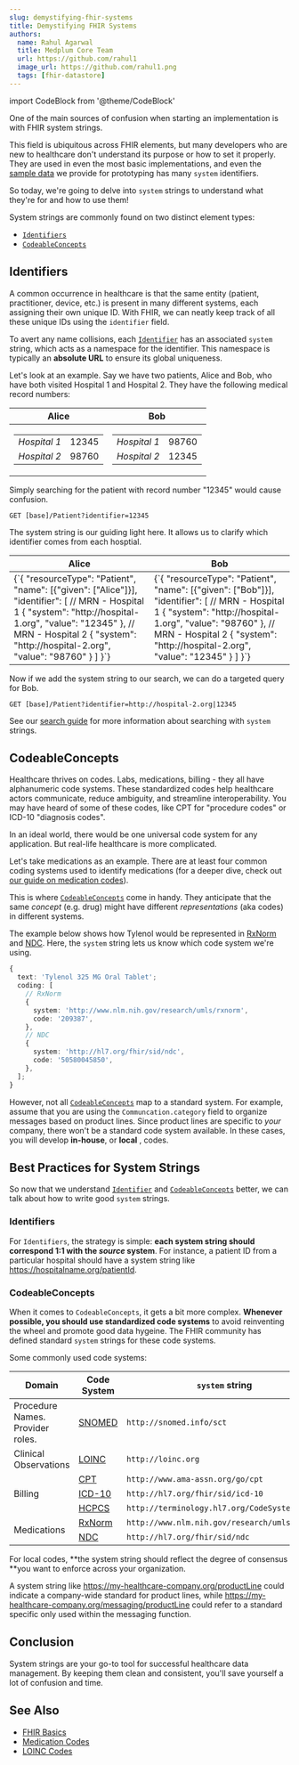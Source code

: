 ```yaml
---
slug: demystifying-fhir-systems
title: Demystifying FHIR Systems
authors:
  name: Rahul Agarwal
  title: Medplum Core Team
  url: https://github.com/rahul1
  image_url: https://github.com/rahul1.png
  tags: [fhir-datastore]
---
```


import CodeBlock from '@theme/CodeBlock'

One of the main sources of confusion when starting an implementation is with FHIR system strings.

This field is ubiquitous across FHIR elements, but many developers who are new to healthcare don't understand its purpose or how to set it properly. They are used in even the most basic implementations, and even the [sample data](/docs/tutorials/importing-sample-data) we provide for prototyping has many `system` identifiers.

So today, we're going to delve into `system` strings to understand what they're for and how to use them!

System strings are commonly found on two distinct element types:

- [`Identifiers`](/docs/fhir-basics#identifiers-naming-resources)
- [`CodeableConcepts`](/docs/fhir-basics#codeable-concepts-standarding-data)

## Identifiers

A common occurrence in healthcare is that the same entity (patient, practitioner, device, etc.) is present in many different systems, each assigning their own unique ID. With FHIR, we can neatly keep track of all these unique IDs using the `identifier` field.

To avert any name collisions, each [`Identifier`](/docs/fhir-basics#identifiers-naming-resources) has an associated `system` string, which acts as a namespace for the identifier. This namespace is typically an **absolute URL** to ensure its global uniqueness.

Let's look at an example. Say we have two patients, Alice and Bob, who have both visited Hospital 1 and Hospital 2. They have the following medical record numbers:

<table>
    <thead>
        <tr>
            <th>Alice</th>
            <th>Bob</th>
        </tr>
    </thead>
    <tbody>
        <tr>
            <td>
                <table>
                    <tbody>
                        <tr>
                            <td><em>Hospital 1</em></td>
                            <td>12345</td>
                        </tr>
                        <tr>
                            <td><em>Hospital 2</em></td>
                            <td>98760</td>
                        </tr>
                    </tbody>
                </table>
            </td>
            <td>
                <table>
                    <tbody>
                        <tr>
                            <td><em>Hospital 1</em></td>
                            <td>98760</td>
                        </tr>
                        <tr>
                            <td><em>Hospital 2</em></td>
                            <td>12345</td>
                        </tr>
                    </tbody>
                </table>
            </td>
        </tr>
    </tbody>
</table>

Simply searching for the patient with record number "12345" would cause confusion.

```curl
GET [base]/Patient?identifier=12345
```

The system string is our guiding light here. It allows us to clarify which identifier comes from each hosptial.

<table>
    <thead>
        <tr>
            <th>Alice</th>
            <th>Bob</th>
        </tr>
    </thead>
    <tbody>
        <tr>
            <td>
                <CodeBlock language="js">
{`{
  "resourceType": "Patient",
  "name": [{"given": ["Alice"]}],
  "identifier": [
    // MRN - Hospital 1
    {
      "system": "http://hospital-1.org",
      "value": "12345"
    },
    // MRN - Hospital 2
    {
      "system": "http://hospital-2.org",
      "value": "98760"
    }
  ]
}`}
            	</CodeBlock>
            </td>
            <td>
                <CodeBlock language="js">
            		{`{
  "resourceType": "Patient",
  "name": [{"given": ["Bob"]}],
  "identifier": [
    // MRN - Hospital 1
    {
      "system": "http://hospital-1.org",
      "value": "98760"
    },
    // MRN - Hospital 2
    {
      "system": "http://hospital-2.org",
      "value": "12345"
    }
  ]
}`}
            	</CodeBlock>
            </td>
        </tr>
    </tbody>
</table>

Now if we add the system string to our search, we can do a targeted query for Bob.

```curl
GET [base]/Patient?identifier=http://hospital-2.org|12345
```

See our [search guide](docs/search/basic-search#token) for more information about searching with `system` strings.

## CodeableConcepts

Healthcare thrives on codes. Labs, medications, billing - they all have alphanumeric code systems. These standardized codes help healthcare actors communicate, reduce ambiguity, and streamline interoperability. You may have heard of some of these codes, like CPT for "procedure codes" or ICD-10 "diagnosis codes".

In an ideal world, there would be one universal code system for any application. But real-life healthcare is more complicated.

Let's take medications as an example. There are at least four common coding systems used to identify medications (for a deeper dive, check out [our guide on medication codes](https://www.medplum.com/docs/medications/medication-codes)).

This is where [`CodeableConcepts`](/docs/fhir-basics#codeable-concepts-standarding-data) come in handy. They anticipate that the same _concept_ (e.g. drug) might have different _representations_ (aka codes) in different systems.

The example below shows how Tylenol would be represented in [RxNorm](/docs/medications/medication-codes#rxnorm) and [NDC](/docs/medications/medication-codes#ndc). Here, the `system` string lets us know which code system we're using.

```ts
{
  text: 'Tylenol 325 MG Oral Tablet';
  coding: [
    // RxNorm
    {
      system: 'http://www.nlm.nih.gov/research/umls/rxnorm',
      code: '209387',
    },
    // NDC
    {
      system: 'http://hl7.org/fhir/sid/ndc',
      code: '50580045850',
    },
  ];
}
```

However, not all [`CodeableConcepts`](/docs/fhir-basics#codeable-concepts-standarding-data) map to a standard system. For example, assume that you are using the `Communcation.category` field to organize messages based on product lines. Since product lines are specific to _your_ company, there won't be a standard code system available. In these cases, you will develop **in-house**, or **local** , codes.

## Best Practices for System Strings

So now that we understand [`Identifier`](/docs/fhir-basics#identifiers-naming-resources) and [`CodeableConcepts`](/docs/fhir-basics#codeable-concepts-standarding-data) better, we can talk about how to write good `system` strings.

### Identifiers

For `Identifiers`, the strategy is simple: **each system string should correspond 1:1 with the _source_ system**. For instance, a patient ID from a particular hospital should have a system string like https://hospitalname.org/patientId.

### CodeableConcepts

When it comes to `CodeableConcepts`, it gets a bit more complex. **Whenever possible, you should use standardized code systems** to avoid reinventing the wheel and promote good data hygeine. The FHIR community has defined standard `system` strings for these code systems.

 Some commonly used code systems:

<table >
<thead>
<tr>
			<th >Domain</th>
			<th >Code System</th>
			<th ><code>system</code> string</th>
		</tr>
</thead>
	<tbody>
    	<tr>
    		<td >Procedure Names. Provider roles.</td>
    		<td ><a href="https://browser.ihtsdotools.org/">SNOMED</a></td>
    		<td ><code>http://snomed.info/sct</code></td>
    	</tr>
    	<tr>
    		<td >Clinical Observations</td>
    		<td ><a href="/docs/careplans/loinc">LOINC</a></td>
    		<td ><code>http://loinc.org</code></td>
    	</tr>
    	<tr>
    		<td rowspan="3">Billing</td>
    		<td ><a href="https://www.ama-assn.org/practice-management/cpt/cpt-overview-and-code-approval#:~:text=CPT%C2%AE%20code%3F-,What%20is%20a%20CPT%C2%AE%20code%3F,reporting%2C%20increase%20accuracy%20and%20efficiency">CPT</a></td>
    		<td ><code>http://www.ama-assn.org/go/cpt</code></td>
    	</tr>
    	<tr>
    		<td ><a href="https://www.cms.gov/medicare/coordination-benefits-recovery-overview/icd-code-lists">ICD-10</a></td>
    		<td ><code>http://hl7.org/fhir/sid/icd-10</code></td>
    	</tr>
    	<tr>
    		<td ><a href="https://www.cms.gov/medicare/coding/medhcpcsgeninfo">HCPCS</a></td>
    		<td ><code>http://terminology.hl7.org/CodeSystem/HCPCS</code></td>
    	</tr>
    	<tr>
    		<td rowspan="2">Medications</td>
    		<td ><a href="/docs/medications/medication-codes#rxnorm">RxNorm</a></td>
    		<td ><code>http://www.nlm.nih.gov/research/umls/rxnorm</code></td>
    	</tr>
    	<tr>
    		<td ><a href="/docs/medications/medication-codes#ndc">NDC</a></td>
    		<td ><code>http://hl7.org/fhir/sid/ndc</code></td>
    	</tr>
    </tbody>


</table>

For local codes, **the system string should reflect the degree of consensus **you want to enforce across your organization.

A system string like https://my-healthcare-company.org/productLine could indicate a company-wide standard for product lines, while https://my-healthcare-company.org/messaging/productLine could refer to a standard specific only used within the messaging function.

## Conclusion

System strings are your go-to tool for successful healthcare data management. By keeping them clean and consistent, you'll save yourself a lot of confusion and time.

## See Also

- [FHIR Basics](/docs/fhir-basics)
- [Medication Codes](/docs/medications/medication-codes)
- [LOINC Codes](/docs/careplans/loinc)
